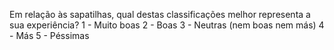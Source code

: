 Em relação às sapatilhas, qual destas classificações melhor representa a sua experiência?
1 - Muito boas
2 - Boas
3 - Neutras (nem boas nem más)
4 - Más
5 - Péssimas